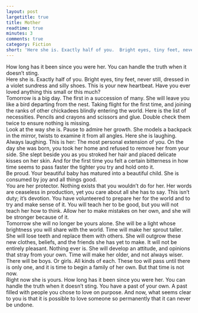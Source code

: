 ```yaml
---
layout: post
largetitle: true
title: Mother
readtime: true
minutes: 3
comments: true 
category: Fiction
short: 'Here she is. Exactly half of you.  Bright eyes, tiny feet, never still, dressed in a violet sundress and silly shoes.'
---
```

<p>How long has it been since you were her. You can handle the truth when it doesn&rsquo;t sting.<br />
Here she is. Exactly half of you. Bright eyes, tiny feet, never still, dressed in a violet sundress and silly shoes. This is your new heartbeat. Have you ever loved anything this small or this much?<br />
Tomorrow is a big day. The first in a succession of many. She will leave you like a bird departing from the nest. Taking flight for the first time, and joining the ranks of other chickadees blindly entering the world. Here is the list of necessities. Pencils and crayons and scissors and glue. Double check them twice to ensure nothing is missing.<br />
Look at the way she is. Pause to admire her growth. She models a backpack in the mirror, twists to examine it from all angles. Here she is laughing. Always laughing. This is her: The most personal extension of you. On the day she was born, you took her home and refused to remove her from your side. She slept beside you as you stroked her hair and placed delicate kisses on her skin. And for the first time you felt a certain bitterness in how time seems to pass faster the tighter you try and hold onto it.<br />
 Be proud. Your beautiful baby has matured into a beautiful child. She is consumed by joy and all things good.<br />
You are her protector. Nothing exists that you wouldn&rsquo;t do for her. Her words are ceaseless in production, yet you care about all she has to say. This isn&rsquo;t duty; it&rsquo;s devotion. You have volunteered to prepare her for the world and to try and make sense of it. You will teach her to be good, but you will not teach her how to think. Allow her to make mistakes on her own, and she will be stronger because of it.<br />
Tomorrow she will no longer be yours alone. She will be a light whose brightness you will share with the world. Time will make her sprout taller. She will lose teeth and replace them with others. She will outgrow these new clothes, beliefs, and the friends she has yet to make. It will not be entirely pleasant. Nothing ever is. She will develop an attitude, and opinions that stray from your own. Time will make her older, and not always wiser. There will be boys. Or girls. All kinds of each. These too will pass until there is only one, and it is time to begin a family of her own. But that time is not now. <br />
Right now she is yours. How long has it been since you were her. You can handle the truth when it doesn&rsquo;t sting. You have a past of your own. A past filled with people you chose to love on purpose. And now, what seems clear to you is that it is possible to love someone so permanently that it can never be undone. <br />
</p>
